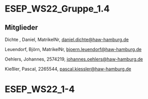 # ESEP_WS22_Gruppe_1.4

## Mitglieder

Dichte , Daniel, MatrikelNr, daniel.dichte@haw-hamburg.de 

Leuendorf, Björn, MatrikelNr, bjoern.leuendorf@haw-hamburg.de 

Oehlers, Johannes, 2574219, johannes.oehlers@haw-hamburg.de 

Kießler, Pascal, 2265544, pascal.kiessler@haw-hamburg.de 
# ESEP_WS22_1-4
